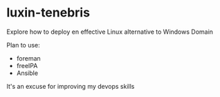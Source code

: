 # luxin-tenebris
Explore how to deploy en effective Linux alternative to Windows Domain

Plan to use:
- foreman
- freeIPA
- Ansible

It's an excuse for improving my devops skills
